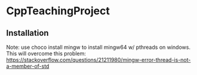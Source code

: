 # CppTeachingProject

## Installation 
Note: use choco install mingw to install mingw64 w/ pthreads on windows. This will overcome this problem: https://stackoverflow.com/questions/21211980/mingw-error-thread-is-not-a-member-of-std
